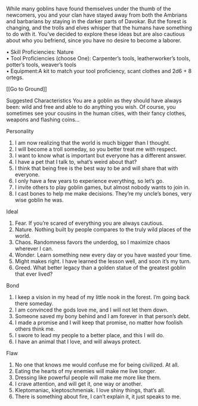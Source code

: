 While many goblins have found themselves under the thumb of the newcomers, you and your clan have stayed away from both the Ambrians and barbarians by staying in the darker parts of Davokar. But the forest is changing, and the trolls and elves whisper that the humans have something to do with it. You’ve decided to explore these ideas but are also cautious about who you befriend, since you have no desire to become a laborer.

• Skill Proficiencies: Nature  
• Tool Proficiencies (choose One): Carpenter’s tools, leatherworker’s tools, potter’s tools, weaver’s tools  
• Equipment:A kit to match your tool proficiency, scant clothes and 2d6 + 8 ortegs.

[[Go to Ground]]

Suggested Characteristics
You are a goblin as they should have always been: wild and free and able to do anything you wish. Of course, you sometimes see your cousins in the human cities, with their fancy clothes, weapons and flashing coins...

Personality
1. I am now realizing that the world is much bigger than I thought.
2. I will become a troll someday, so you better treat me with respect.
3. I want to know what is important but everyone has a different answer.
4. I have a pet that I talk to, what’s weird about that?
5. I think that being free is the best way to be and will share that with everyone.
6. I only have a few years to experience everything, so let’s go.
7. I invite others to play goblin games, but almost nobody wants to join in.
8. I cast bones to help me make decisions. They’re my uncle’s bones, very wise goblin he was.

Ideal
1. Fear. If you’re scared of everything you are always cautious.
2. Nature. Nothing built by people compares to the truly wild places of the world.
3. Chaos. Randomness favors the underdog, so I maximize chaos wherever I can.
4. Wonder. Learn something new every day or you have wasted your time.
5. Might makes right. I have learned the lesson well, and soon it’s my turn.
6. Greed. What better legacy than a golden statue of the greatest goblin that ever lived?

Bond
1. I keep a vision in my head of my little nook in the forest. I’m going back there someday.
2. I am convinced the gods love me, and I will not let them down.
3. Someone saved my bony behind and I am forever in that person’s debt.
4. I made a promise and I will keep that promise, no matter how foolish others think me.
5. I swore to lead my people to a better place, and this I will do.
6. I have an animal that I love, and will always protect.

Flaw
1. No one that knows me would confuse me for being civilized. At all.
2. Eating the hearts of my enemies will make me live longer.
3. Dressing like powerful people will make me more like them.
4. I crave attention, and will get it, one way or another.
5. Kleptomaniac, kleptoschmeniak. I love shiny things, that’s all.
6. There is something about fire, I can’t explain it, it just speaks to me.